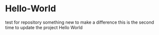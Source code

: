 # Hello-World
test for repository
something new to make a difference
this is the second time to update the project Hello World

